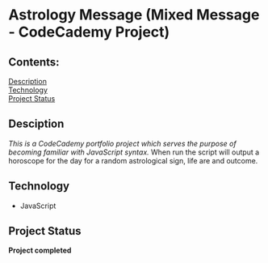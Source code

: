 # Astrology Message (Mixed Message - CodeCademy Project)

## Contents:

[Description](#)<br>
[Technology](#)<br>
[Project Status](#)<br>

## Desciption

_This is a CodeCademy portfolio project which serves the purpose of becoming familiar with JavaScript syntax._
When run the script will output a horoscope for the day for a random astrological sign, life are and outcome.

## Technology

- JavaScript

## Project Status

**Project completed**